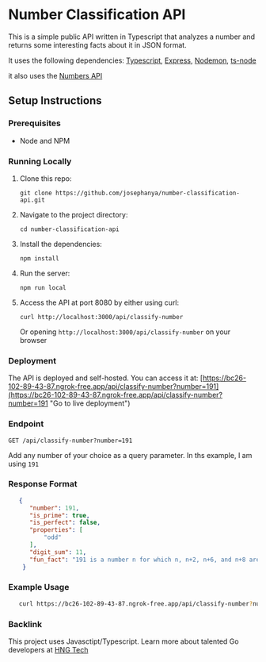 # Number Classification API

This is a simple public API written in Typescript that analyzes a number and returns some interesting facts about it in JSON format.

It uses the following dependencies: [Typescript](https://www.npmjs.com/package/typescript "typescript"), [Express](https://www.npmjs.com/package/express "express"), [Nodemon](https://www.npmjs.com/package/nodemon "nodemon"), [ts-node](https://www.npmjs.com/package/ts-node "ts-node")

it also uses the [Numbers API](http://numbersapi.com/ "numbers api")

## Setup Instructions

### Prerequisites

- Node and NPM

### Running Locally

1. Clone this repo:

   ```
   git clone https://github.com/josephanya/number-classification-api.git
   ```
2. Navigate to the project directory:

   ```
   cd number-classification-api
   ```
3. Install the dependencies:

   ```
   npm install
   ```
3. Run the server:

   ```
   npm run local
   ```
4. Access the API at port 8080 by either using curl:

   ```
   curl http://localhost:3000/api/classify-number
   ```

   Or opening ``http://localhost:3000/api/classify-number`` on your browser

### Deployment

The API is deployed and self-hosted. You can access it at: [https://bc26-102-89-43-87.ngrok-free.app/api/classify-number?number=191](https://bc26-102-89-43-87.ngrok-free.app/api/classify-number?number=191 "Go to live deployment")

### Endpoint

```
GET /api/classify-number?number=191
```
Add any number of your choice as a query parameter. In ths example, I am using ``191``

### Response Format

```json
   {
      "number": 191,
      "is_prime": true,
      "is_perfect": false,
      "properties": [
          "odd"
      ],
      "digit_sum": 11,
      "fun_fact": "191 is a number n for which n, n+2, n+6, and n+8 are all prime."
    }
```

### Example Usage


```bash
   curl https://bc26-102-89-43-87.ngrok-free.app/api/classify-number?number=191
```

### Backlink

This project uses Javasctipt/Typescript. Learn more about talented Go developers at [HNG Tech](https://hng.tech/hire/javascript-developers "Hire Go devs")